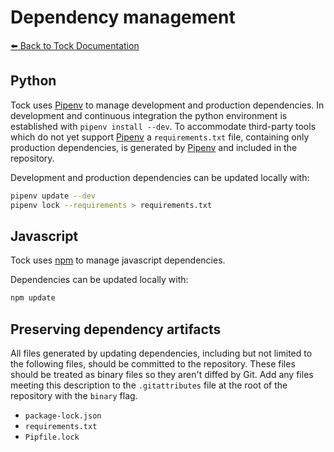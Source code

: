 # Dependency management

[:arrow_left: Back to Tock Documentation](../docs)

## Python

Tock uses [Pipenv] to manage development and production dependencies.
In development and continuous integration the python environment is
established with `pipenv install --dev`. To accommodate third-party tools
which do not yet support [Pipenv] a `requirements.txt` file, containing
only production dependencies, is generated by [Pipenv] and included in
the repository.

Development and production dependencies can be updated locally with:

```sh
pipenv update --dev
pipenv lock --requirements > requirements.txt
```

## Javascript

Tock uses [npm] to manage javascript dependencies.

Dependencies can be updated locally with:

```sh
npm update
```

## Preserving dependency artifacts

All files generated by updating dependencies, including but not limited to the
following files, should be committed to the repository. These files should be
treated as binary files so they aren't diffed by Git. Add any files meeting this
description to the `.gitattributes` file at the root of the repository with the
`binary` flag.

- `package-lock.json`
- `requirements.txt`
- `Pipfile.lock`

[Pipenv]: https://docs.pipenv.org/
[npm]: https://www.npmjs.com
